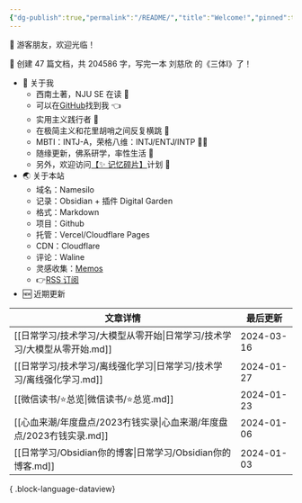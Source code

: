 ```yaml
---
{"dg-publish":true,"permalink":"/README/","title":"Welcome!","pinned":true,"tags":["home","gardenEntry","gardenEntry","gardenEntry","gardenEntry","gardenEntry"],"noteIcon":"1","created":"2023-07-14T17:22:00.770+08:00","updated":"2024-03-11T19:52:14.486+08:00"}
---
```


👋 游客朋友，欢迎光临！

<p><span>👏 创建 47 篇文档，共 204586 字，写完一本 刘慈欣 的《三体Ⅰ》了！</span></p>

- 🤔 关于我
  - 西南土著，NJU SE 在读 📖
  - 可以在[GitHub](https://github.com/XR-Y)找到我 👈
  - 实用主义践行者 🙌
  - 在极简主义和花里胡哨之间反复横跳 🤹
  - MBTI：INTJ-A，荣格八维：INTJ/ENTJ/INTP 🙋‍♂️
  - 随缘更新，佛系研学，率性生活 🎉
  - 另外，欢迎访问[【✨ 记忆碎片】](https://memos.xryu.top)计划 👀
- 🌏 关于本站
  - 域名：Namesilo
  - 记录：Obsidian + 插件 Digital Garden
  - 格式：Markdown
  - 项目：Github
  - 托管：Vercel/Cloudflare Pages
  - CDN：Cloudflare
  - 评论：Waline
  - 灵感收集：[Memos](https://usememos.com/)
  - 👉[RSS 订阅](https://xryu.top/feed.xml)
- 🆕 近期更新

| 文章详情                                             | 最后更新       |
| ------------------------------------------------ | ---------- |
| [[日常学习/技术学习/大模型从零开始\|日常学习/技术学习/大模型从零开始.md]]   | 2024-03-16 |
| [[日常学习/技术学习/离线强化学习\|日常学习/技术学习/离线强化学习.md]]     | 2024-01-27 |
| [[微信读书/⭐总览\|微信读书/⭐总览.md]]                     | 2024-01-23 |
| [[心血来潮/年度盘点/2023冇钱实录\|心血来潮/年度盘点/2023冇钱实录.md]] | 2024-01-06 |
| [[日常学习/Obsidian你的博客\|日常学习/Obsidian你的博客.md]]   | 2024-01-03 |

{ .block-language-dataview}
